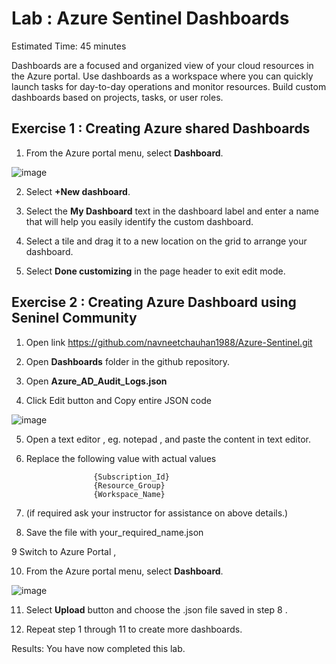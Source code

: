 # Lab : Azure Sentinel Dashboards

Estimated Time: 45 minutes

Dashboards are a focused and organized view of your cloud resources in the Azure portal.
Use dashboards as a workspace where you can quickly launch tasks for day-to-day operations and monitor resources. 
Build custom dashboards based on projects, tasks, or user roles.

## Exercise 1 : Creating Azure shared Dashboards

1. From the Azure portal menu, select **Dashboard**.

![image](https://user-images.githubusercontent.com/33748560/89714258-fbcecd00-d9ba-11ea-8b5b-a6aab75981a7.png)


2. Select **+New dashboard**.

3. Select the **My Dashboard** text in the dashboard label and enter a name that will help you easily identify the custom dashboard.

4. Select a tile and drag it to a new location on the grid to arrange your dashboard.

5. Select **Done customizing** in the page header to exit edit mode.

## Exercise 2 : Creating Azure Dashboard using Seninel Community

1. Open link https://github.com/navneetchauhan1988/Azure-Sentinel.git

2. Open **Dashboards** folder in the github repository.

3. Open **Azure_AD_Audit_Logs.json** 

4. Click Edit button and Copy entire JSON code

![image](https://user-images.githubusercontent.com/33748560/89670794-66223780-d8ff-11ea-8812-8e2cd7f9c2b6.png)

5. Open a text editor , eg. notepad  ,  and paste  the content in text editor.

6. Replace the following value with actual values 

                      {Subscription_Id}
                      {Resource_Group}
                      {Workspace_Name}
                      
7. (if required ask your instructor for assistance on above details.)
                      
8. Save the file with your_required_name.json 
                     
9 Switch to Azure Portal , 

10. From the Azure portal menu, select **Dashboard**.

![image](https://user-images.githubusercontent.com/33748560/89714258-fbcecd00-d9ba-11ea-8b5b-a6aab75981a7.png)

11. Select **Upload** button and choose the .json file saved in step 8 .

12. Repeat step 1 through 11 to create more dashboards.








Results: You have now completed this lab.


                                          
              



